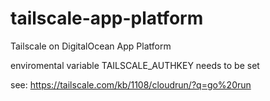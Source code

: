 # tailscale-app-platform
Tailscale on DigitalOcean App Platform

enviromental variable TAILSCALE_AUTHKEY needs to be set

see: https://tailscale.com/kb/1108/cloudrun/?q=go%20run
